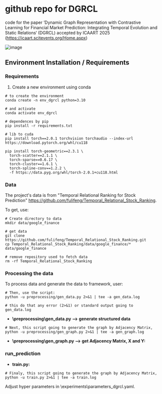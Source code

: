 # github repo for DGRCL

code for the paper ’Dynamic Graph Representation with Contrastive Learning for Financial Market Prediction: Integrating Temporal Evolution and Static Relations‘ (DGRCL) accepted by ICAART 2025 (https://icaart.scitevents.org/Home.aspx)

![image](https://github.com/PEIYUNHUA/DGRCL/blob/main/fig_DGRCL.jpg)

## Environment Installation / Requirements
### Requirements

1. Create a new environment using conda 

```
# to create the environment
conda create -n env_dgrcl python=3.10

# and activate
conda activate env_dgrcl

# dependences by pip
pip install -r requirements.txt

# lib to cuda
pip install torch==2.0.1 torchvision torchaudio --index-url https://download.pytorch.org/whl/cu118

pip install torch-geometric==2.3.1 \
  torch-scatter==2.1.1 \
  torch-sparse==0.6.17 \
  torch-cluster==1.6.1 \
  torch-spline-conv==1.2.2 \
  -f https://data.pyg.org/whl/torch-2.0.1+cu118.html
```

### Data
The project's data is from "Temporal Relational Ranking for Stock Prediction" https://github.com/fulifeng/Temporal_Relational_Stock_Ranking.

To get, use:
```
# Create directory to data
mkdir data/google_finance

# get data 
git clone https://github.com/fulifeng/Temporal_Relational_Stock_Ranking.git
cp Temporal_Relational_Stock_Ranking/data/google_finance/* data/google_finance

# remove repository used to fetch data
rm -rf Temporal_Relational_Stock_Ranking
```

### Processing the data

To process data and generate the data to framework, user:
```
# Then, use the script:
python -u preprocessing/gen_data.py 2>&1 | tee -a gen_data.log

# this do that any error (2>&1) or standard output going to gen_data.log
```

- **\preprocessing\gen_data.py ⟶ generate structured data**

```
# Next, this script going to generate the graph by Adjacency Matrix,
python -u preprocessing/gen_graph.py 2>&1 | tee -a gen_graph.log
```

- **\preprocessing\gen_graph.py ⟶ get Adjacency Matrix, X and Y:**

### run_prediction

- **train.py:**

```
# Finaly, this script going to generate the graph by Adjacency Matrix,
python -u train.py 2>&1 | tee -a train.log
```


  Adjust hyper parameters in \experiments\parameters_dgrcl.yaml.



